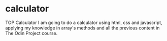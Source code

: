 # calculator
TOP Calculator
I am going to do a calculator using html, css and javascript, applying my knowledge in array's methods and all the previous content in The Odin Project course.